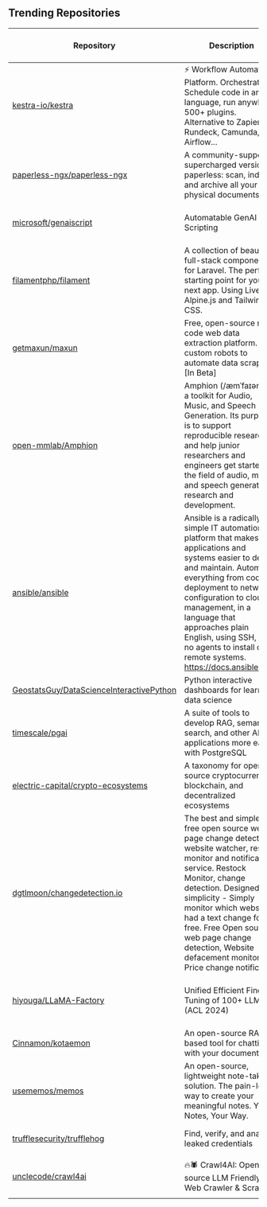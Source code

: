 ## Trending Repositories

| Repository | Description | Language | Stars | Forks | Built By | Current Period Stars |
|------------|-------------|----------|-------|-------|----------|---------------------|
| [kestra-io/kestra](https://github.com/kestra-io/kestra) | ⚡ Workflow Automation Platform. Orchestrate & Schedule code in any language, run anywhere, 500+ plugins. Alternative to Zapier, Rundeck, Camunda, Airflow... | Java | 11665 | 996 | [tchiotludo](https://github.com/tchiotludo), [loicmathieu](https://github.com/loicmathieu), [Skraye](https://github.com/Skraye), [brian-mulier-p](https://github.com/brian-mulier-p), [MilosPaunovic](https://github.com/MilosPaunovic) | 136 |
| [paperless-ngx/paperless-ngx](https://github.com/paperless-ngx/paperless-ngx) | A community-supported supercharged version of paperless: scan, index and archive all your physical documents | Python | 20940 | 1140 | [shamoon](https://github.com/shamoon), [stumpylog](https://github.com/stumpylog), [danielquinn](https://github.com/danielquinn), [paperlessngx-bot](https://github.com/paperlessngx-bot), [jonaswinkler](https://github.com/jonaswinkler) | 136 |
| [microsoft/genaiscript](https://github.com/microsoft/genaiscript) | Automatable GenAI Scripting | TypeScript | 857 | 67 | [pelikhan](https://github.com/pelikhan), [bzorn](https://github.com/bzorn), [mmoskal](https://github.com/mmoskal), [microsoftopensource](https://github.com/microsoftopensource), [eltociear](https://github.com/eltociear) | 122 |
| [filamentphp/filament](https://github.com/filamentphp/filament) | A collection of beautiful full-stack components for Laravel. The perfect starting point for your next app. Using Livewire, Alpine.js and Tailwind CSS. | PHP | 18859 | 2926 | [danharrin](https://github.com/danharrin), [zepfietje](https://github.com/zepfietje), [ryanscherler](https://github.com/ryanscherler), [ryangjchandler](https://github.com/ryangjchandler), [pxlrbt](https://github.com/pxlrbt) | 36 |
| [getmaxun/maxun](https://github.com/getmaxun/maxun) | Free, open-source no-code web data extraction platform. Build custom robots to automate data scraping [In Beta] | TypeScript | 955 | 59 | [amhsirak](https://github.com/amhsirak), [naveenpan09](https://github.com/naveenpan09) | 429 |
| [open-mmlab/Amphion](https://github.com/open-mmlab/Amphion) | Amphion (/æmˈfaɪən/) is a toolkit for Audio, Music, and Speech Generation. Its purpose is to support reproducible research and help junior researchers and engineers get started in the field of audio, music, and speech generation research and development. | Jupyter Notebook | 6992 | 514 | [lmxue](https://github.com/lmxue), [HeCheng0625](https://github.com/HeCheng0625), [yuantuo666](https://github.com/yuantuo666), [RMSnow](https://github.com/RMSnow), [HarryHe11](https://github.com/HarryHe11) | 264 |
| [ansible/ansible](https://github.com/ansible/ansible) | Ansible is a radically simple IT automation platform that makes your applications and systems easier to deploy and maintain. Automate everything from code deployment to network configuration to cloud management, in a language that approaches plain English, using SSH, with no agents to install on remote systems. https://docs.ansible.com. | Python | 62827 | 23892 | [bcoca](https://github.com/bcoca), [mpdehaan](https://github.com/mpdehaan), [jimi-c](https://github.com/jimi-c), [abadger](https://github.com/abadger), [mattclay](https://github.com/mattclay) | 28 |
| [GeostatsGuy/DataScienceInteractivePython](https://github.com/GeostatsGuy/DataScienceInteractivePython) | Python interactive dashboards for learning data science | Jupyter Notebook | 975 | 189 | [GeostatsGuy](https://github.com/GeostatsGuy), [piklumallick](https://github.com/piklumallick) | 38 |
| [timescale/pgai](https://github.com/timescale/pgai) | A suite of tools to develop RAG, semantic search, and other AI applications more easily with PostgreSQL | Python | 1322 | 62 | [jgpruitt](https://github.com/jgpruitt), [billy-the-fish](https://github.com/billy-the-fish), [alejandrodnm](https://github.com/alejandrodnm), [cevian](https://github.com/cevian), [Askir](https://github.com/Askir) | 104 |
| [electric-capital/crypto-ecosystems](https://github.com/electric-capital/crypto-ecosystems) | A taxonomy for open source cryptocurrency, blockchain, and decentralized ecosystems | Rust | 1510 | 1391 | [jubos](https://github.com/jubos), [eherrerosj](https://github.com/eherrerosj), [glasgowm148](https://github.com/glasgowm148), [themacexpert](https://github.com/themacexpert), [ericnakagawa](https://github.com/ericnakagawa) | 22 |
| [dgtlmoon/changedetection.io](https://github.com/dgtlmoon/changedetection.io) | The best and simplest free open source web page change detection, website watcher, restock monitor and notification service. Restock Monitor, change detection. Designed for simplicity - Simply monitor which websites had a text change for free. Free Open source web page change detection, Website defacement monitoring, Price change notification | Python | 18275 | 1008 | [dgtlmoon](https://github.com/dgtlmoon), [Constantin1489](https://github.com/Constantin1489), [marceloalencar](https://github.com/marceloalencar), [hmmbob](https://github.com/hmmbob) | 134 |
| [hiyouga/LLaMA-Factory](https://github.com/hiyouga/LLaMA-Factory) | Unified Efficient Fine-Tuning of 100+ LLMs (ACL 2024) | Python | 33484 | 4108 | [hiyouga](https://github.com/hiyouga), [BUAADreamer](https://github.com/BUAADreamer), [codemayq](https://github.com/codemayq), [marko1616](https://github.com/marko1616), [Kuangdd01](https://github.com/Kuangdd01) | 90 |
| [Cinnamon/kotaemon](https://github.com/Cinnamon/kotaemon) | An open-source RAG-based tool for chatting with your documents. | Python | 15083 | 1170 | [taprosoft](https://github.com/taprosoft), [trducng](https://github.com/trducng), [cin-albert](https://github.com/cin-albert), [phv2312](https://github.com/phv2312), [cin-niko](https://github.com/cin-niko) | 180 |
| [usememos/memos](https://github.com/usememos/memos) | An open-source, lightweight note-taking solution. The pain-less way to create your meaningful notes. Your Notes, Your Way. | Go | 32898 | 2411 | [boojack](https://github.com/boojack), [athurg](https://github.com/athurg), [Zeng1998](https://github.com/Zeng1998), [hyoban](https://github.com/hyoban) | 303 |
| [trufflesecurity/trufflehog](https://github.com/trufflesecurity/trufflehog) | Find, verify, and analyze leaked credentials | Go | 16410 | 1681 | [lonmarsDev](https://github.com/lonmarsDev), [roxanne-tampus](https://github.com/roxanne-tampus), [ahrav](https://github.com/ahrav), [dustin-decker](https://github.com/dustin-decker) | 211 |
| [unclecode/crawl4ai](https://github.com/unclecode/crawl4ai) | 🔥🕷️ Crawl4AI: Open-source LLM Friendly Web Crawler & Scrapper | Python | 15331 | 1093 | [unclecode](https://github.com/unclecode), [datehoer](https://github.com/datehoer), [ketonkss4](https://github.com/ketonkss4), [IdrisHanafi](https://github.com/IdrisHanafi), [aravindkarnam](https://github.com/aravindkarnam) | 99 |
